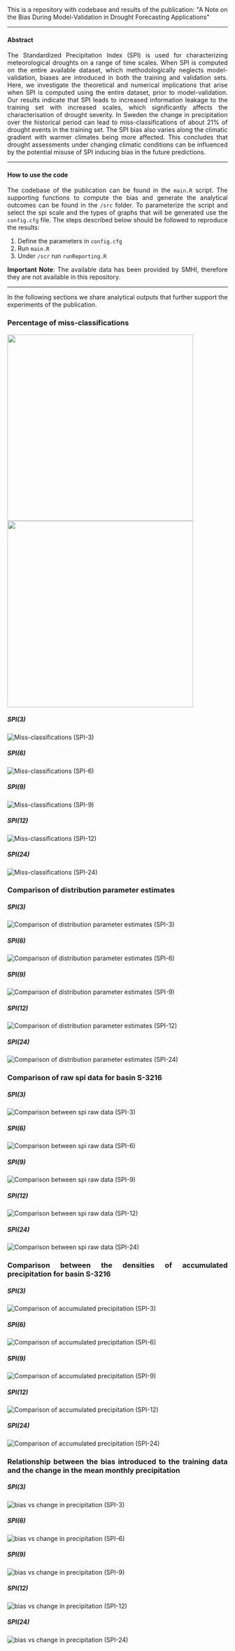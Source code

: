 <div style="text-align: justify">
This is a repository with codebase and results of the publication: "A Note on the Bias During Model-Validation in Drought Forecasting Applications"

<hr>

#### Abstract

The Standardized Precipitation Index (SPI) is used for characterizing meteorological droughts on a range of time scales. When SPI is computed on the entire available dataset, which methodologically neglects model-validation, biases are introduced in both the training and validation sets. Here, we investigate the theoretical and numerical implications that arise when SPI is computed using the entire dataset, prior to model-validation. Our results indicate that SPI leads to increased information leakage to the training set with increased scales, which significantly affects the characterisation of drought severity. In Sweden the change in precipitation over the historical period can lead to miss-classifications of about 21% of drought events in the training set. The SPI bias also varies along the climatic gradient with warmer climates being more affected. This concludes that drought assessments under changing climatic conditions can be influenced by the potential misuse of SPI inducing bias in the future predictions.
<hr>

#### How to use the code

The codebase of the publication can be found in the `main.R` script. The supporting functions to compute the bias and generate the analytical outcomes can be found in the `/src` folder. To parameterize the script and select the spi scale and the types of graphs that will be generated use the `config.cfg` file. The steps described below should be followed to reproduce the results:

1. Define the parameters in `config.cfg`
2. Run `main.R`
3. Under `/scr` run `runReporting.R`

**Important Note**: The available data has been provided by SMHI, therefore they are not available in this repository.


<hr>
In the following sections we share analytical outputs that further support the experiments of the publication.

### Percentage of miss-classifications
<img src="utputs/Transition_plot_spi3.jpg" width="425"/> <img src="utputs/Transition_plot_spi6.jpg" width="425"/> 


##### SPI(3)
![Miss-classifications (SPI-3)](outputs/Transition_plot_spi3.jpg)
##### SPI(6)
![Miss-classifications (SPI-6)](outputs/Transition_plot_spi6.jpg)
##### SPI(9)
![Miss-classifications (SPI-9)](outputs/Transition_plot_spi9.jpg)
##### SPI(12)
![Miss-classifications (SPI-12)](outputs/Transition_plot_spi12.jpg)
##### SPI(24)
![Miss-classifications (SPI-24)](outputs/Transition_plot_spi24.jpg)

### Comparison of distribution parameter estimates

##### SPI(3)
![Comparison of distribution parameter estimates (SPI-3)](outputs/distribution_parameters3.jpg)
##### SPI(6)
![Comparison of distribution parameter estimates (SPI-6)](outputs/distribution_parameters6.jpg)
##### SPI(9)
![Comparison of distribution parameter estimates (SPI-9)](outputs/distribution_parameters9.jpg)
##### SPI(12)
![Comparison of distribution parameter estimates (SPI-12)](outputs/distribution_parameters12.jpg)
##### SPI(24)
![Comparison of distribution parameter estimates (SPI-24)](outputs/distribution_parameters24.jpg)

### Comparison of raw spi data for basin S-3216

##### SPI(3)
![Comparison between spi raw data (SPI-3)](outputs/station_3357_scale_3.jpg)
##### SPI(6)
![Comparison between spi raw data (SPI-6)](outputs/station_3357_scale_6.jpg)
##### SPI(9)
![Comparison between spi raw data (SPI-9)](outputs/station_3357_scale_9.jpg)
##### SPI(12)
![Comparison between spi raw data (SPI-12)](outputs/station_3357_scale_12.jpg)
##### SPI(24)
![Comparison between spi raw data (SPI-24)](outputs/station_3357_scale_24.jpg)

### Comparison between the densities of accumulated precipitation for basin S-3216

##### SPI(3)
![Comparison of accumulated precipitation (SPI-3)](outputs/compareAccumDens_station_3357_scale_3.jpg)
##### SPI(6)
![Comparison of accumulated precipitation (SPI-6)](outputs/compareAccumDens_station_3357_scale_6.jpg)
##### SPI(9)
![Comparison of accumulated precipitation (SPI-9)](outputs/compareAccumDens_station_3357_scale_9.jpg)
##### SPI(12)
![Comparison of accumulated precipitation (SPI-12)](outputs/compareAccumDens_station_3357_scale_12.jpg)
##### SPI(24)
![Comparison of accumulated precipitation (SPI-24)](outputs/compareAccumDens_station_3357_scale_24.jpg)


### Relationship between the bias introduced to the training data and the change in the mean monthly precipitation

##### SPI(3)
![bias vs change in precipitation (SPI-3)](outputs/biasTrendGrowth_scale3.jpg)
##### SPI(6)
![bias vs change in precipitation (SPI-6)](outputs/biasTrendGrowth_scale6.jpg)
##### SPI(9)
![bias vs change in precipitation (SPI-9)](outputs/biasTrendGrowth_scale9.jpg)
##### SPI(12)
![bias vs change in precipitation (SPI-12)](outputs/biasTrendGrowth_scale12.jpg)
##### SPI(24)
![bias vs change in precipitation (SPI-24)](outputs/biasTrendGrowth_scale24.jpg)

</div>
